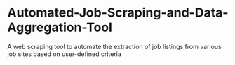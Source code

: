 # Automated-Job-Scraping-and-Data-Aggregation-Tool
A web scraping tool to automate the extraction of job listings from various job sites based on user-defined criteria
